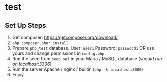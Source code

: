 # test

## Set Up Steps

1. Get composer: https://getcomposer.org/download/
2. ```php composer.phar install```
3. Prepare `php_test` database. User: `user1` Password: `password1` OR use yours and change permissions in `config.php`
4. Run the seed from `seed.sql` in your Maria / MySQL database (_should run on localhost:3306_)
5. Run the server Apache / nginx / builtin (`php -S localhost:8000`)
6. Enjoy
